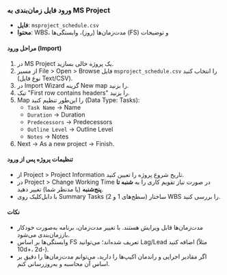 ### ورود فایل زمان‌بندی به MS Project

- **فایل**: `msproject_schedule.csv`
- **محتوا**: WBS، مدت‌زمان‌ها (روز)، وابستگی‌ها (FS) و توضیحات

#### مراحل ورود (Import)
1) در MS Project یک پروژه خالی بسازید.
2) از مسیر File > Open > Browse فایل `msproject_schedule.csv` را انتخاب کنید (نوع فایل Text/CSV).
3) در Import Wizard گزینه New map را بزنید.
4) تیک "First row contains headers" را بزنید.
5) Map را این‌طور تنظیم کنید (Data Type: Tasks):
   - `Task Name` → Name
   - `Duration` → Duration
   - `Predecessors` → Predecessors
   - `Outline Level` → Outline Level
   - `Notes` → Notes
6) Next → As a new project → Finish.

#### تنظیمات پروژه پس از ورود
- از Project > Project Information تاریخ شروع پروژه را تعیین کنید.
- در Project > Change Working Time در صورت نیاز تقویم کاری را به **شنبه تا پنج‌شنبه** (یا مدنظر شما) تغییر دهید.
- با دابل‌کلیک روی Summary Tasks (سطح‌های 1 و 2) ساختار WBS را بررسی کنید.

#### نکات
- مدت‌زمان‌ها قابل ویرایش هستند. با تغییر مدت‌زمان، برنامه به‌صورت خودکار باززمان‌بندی می‌شود.
- وابستگی‌ها بر اساس FS تعریف شده‌اند؛ می‌توانید Lag/Lead اضافه کنید (مثلاً 10d+، 2d-).
- اگر مقادیر اجرایی و راندمان اکیپ‌ها را دارید، می‌توانم مدت‌زمان‌ها را دقیق بر اساس آن محاسبه و به‌روزرسانی کنم.